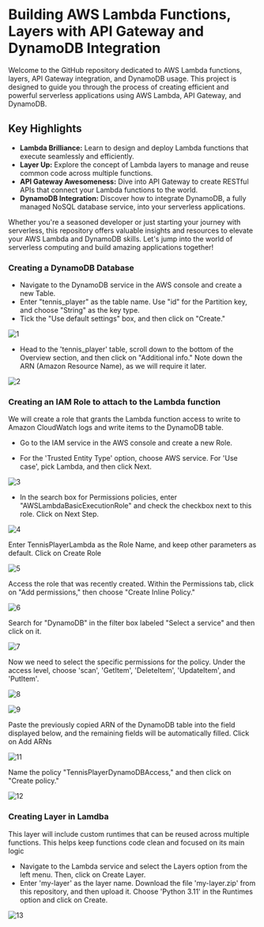 # Building AWS Lambda Functions, Layers with API Gateway and DynamoDB Integration

Welcome to the GitHub repository dedicated to AWS Lambda functions, layers, API Gateway integration, and DynamoDB usage. This project is designed to guide you through the process of creating efficient and powerful serverless applications using AWS Lambda, API Gateway, and DynamoDB.

## Key Highlights

- **Lambda Brilliance:** Learn to design and deploy Lambda functions that execute seamlessly and efficiently.
- **Layer Up:** Explore the concept of Lambda layers to manage and reuse common code across multiple functions.
- **API Gateway Awesomeness:** Dive into API Gateway to create RESTful APIs that connect your Lambda functions to the world.
- **DynamoDB Integration:** Discover how to integrate DynamoDB, a fully managed NoSQL database service, into your serverless applications.

Whether you're a seasoned developer or just starting your journey with serverless, this repository offers valuable insights and resources to elevate your AWS Lambda and DynamoDB skills. Let's jump into the world of serverless computing and build amazing applications together!

### Creating a DynamoDB Database

- Navigate to the DynamoDB service in the AWS console and create a new Table.
- Enter "tennis_player" as the table name. Use "id" for the Partition key, and choose "String" as the key type.
- Tick the "Use default settings" box, and then click on "Create."
  
![1](https://github.com/anthonymelchor/AWSLambdaAPIProject/assets/48603061/da8e9d11-0aa1-4a0e-9f4e-d41b88fed6d5)

- Head to the 'tennis_player' table, scroll down to the bottom of the Overview section, and then click on "Additional info." Note down the ARN (Amazon Resource Name), as we will require it later.

![2](https://github.com/anthonymelchor/AWSLambdaAPIProject/assets/48603061/27708763-f029-4f5f-b7ca-10bff357a62b)

### Creating an IAM Role to attach to the Lambda function

We will create a role that grants the Lambda function access to write to Amazon CloudWatch logs and write items to the DynamoDB table.

- Go to the IAM service in the AWS console and create a new Role.

- For the 'Trusted Entity Type' option, choose AWS service. For 'Use case', pick Lambda, and then click Next.

![3](https://github.com/anthonymelchor/AWSLambdaAPIProject/assets/48603061/12f58ff6-a36d-4cca-91c4-494a658ef56a)

- In the search box for Permissions policies, enter "AWSLambdaBasicExecutionRole" and check the checkbox next to this role. Click on Next Step.

![4](https://github.com/anthonymelchor/AWSLambdaAPIProject/assets/48603061/6f0967b0-edf5-42c2-b92c-fd744215b6a7)

Enter TennisPlayerLambda as the Role Name, and keep other parameters as default. Click on Create Role

![5](https://github.com/anthonymelchor/AWSLambdaAPIProject/assets/48603061/6789b77d-a3c1-4a97-ae19-7a668185b1d0)

Access the role that was recently created. Within the Permissions tab, click on "Add permissions," then choose "Create Inline Policy."

![6](https://github.com/anthonymelchor/AWSLambdaAPIProject/assets/48603061/874610c8-1dde-4f21-84f0-5f32231d9bcb)

Search for "DynamoDB" in the filter box labeled "Select a service" and then click on it.

![7](https://github.com/anthonymelchor/AWSLambdaAPIProject/assets/48603061/93a9a23e-68e2-4055-9b12-5f53d55e2dab)

Now we need to select the specific permissions for the policy. Under the access level, choose 'scan', 'GetItem', 'DeleteItem', 'UpdateItem', and 'PutItem'.

![8](https://github.com/anthonymelchor/AWSLambdaAPIProject/assets/48603061/2e58f2df-14c3-4470-b91a-c7c1578ec4ea)

![9](https://github.com/anthonymelchor/AWSLambdaAPIProject/assets/48603061/b670f908-7e49-4ec6-8f05-2ed3ac389f97)

Paste the previously copied ARN of the DynamoDB table into the field displayed below, and the remaining fields will be automatically filled. Click on Add ARNs

![11](https://github.com/anthonymelchor/AWSLambdaAPIProject/assets/48603061/4466c795-0f1b-456d-8b72-93eacff9abb2)

Name the policy "TennisPlayerDynamoDBAccess," and then click on "Create policy."

![12](https://github.com/anthonymelchor/AWSLambdaAPIProject/assets/48603061/e5b1d354-24a8-4b10-b7ba-678c5257a018)

### Creating Layer in Lamdba

This layer will include custom runtimes that can be reused across multiple functions. This helps keep functions code clean and focused on its main logic

- Navigate to the Lambda service and select the Layers option from the left menu. Then, click on Create Layer.
- Enter 'my-layer' as the layer name. Download the file 'my-layer.zip' from this repository, and then upload it. Choose 'Python 3.11' in the Runtimes option and click on Create.

![13](https://github.com/anthonymelchor/AWSLambdaAPIProject/assets/48603061/5ef2cd8c-fcd2-4d3d-ba07-7e7c7a41875c)




